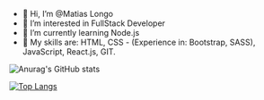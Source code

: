 - 👋 Hi, I’m @Matias Longo
- 👀 I’m interested in FullStack Developer
- 🌱 I’m currently learning Node.js
- 🔧 My skills are: HTML, CSS - (Experience in: Bootstrap, SASS), JavaScript, React.js, GIT. 
<!---
MatL98/MatL98 is a ✨ special ✨ repository because its `README.md` (this file) appears on your GitHub profile.
You can click the Preview link to take a look at your changes.
--->
![Anurag's GitHub stats](https://github-readme-stats.vercel.app/api?username=MatL98&show_icons=true&theme=tokyonight)


[![Top Langs](https://github-readme-stats.vercel.app/api/top-langs/?username=MatL98&layout=compact)](https://github.com/anuraghazra/github-readme-stats)

